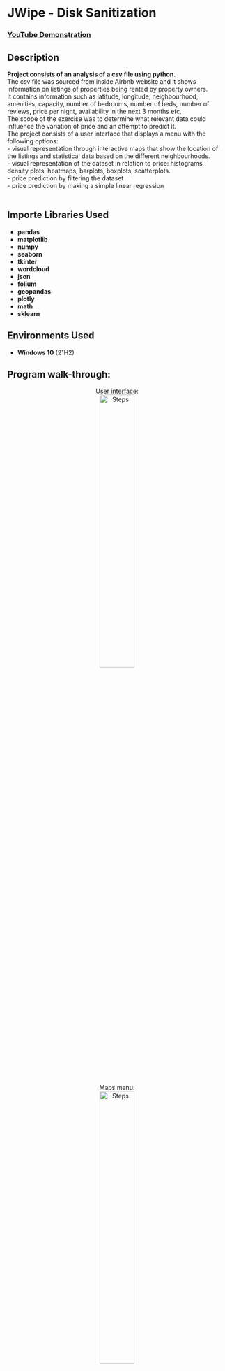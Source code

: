 <h1>JWipe - Disk Sanitization</h1>

 ### [YouTube Demonstration](https://youtu.be/7eJexJVCqJo)

<h2>Description</h2>
<b>Project consists of an analysis of a csv file using python. </b> <br/>
The csv file was sourced from inside Airbnb website and it shows information on listings of properties being rented by property owners. <br/>
It contains information such as latitude, longitude, neighbourhood, amenities, capacity, number of bedrooms, number of beds, number of reviews, price per night, availability in the next 3 months etc. <br/>
The scope of the exercise was to determine what relevant data could influence the variation of price and an attempt to predict it.<br/>
The project consists of a user interface that displays a menu with the following options:<br/>
- visual representation through interactive maps that show the location of the listings and statistical data based on the different neighbourhoods. <br/>
- visual representation of the dataset in relation to price: histograms, density plots, heatmaps, barplots, boxplots, scatterplots. <br/>
- price prediction by filtering the dataset <br/>
- price prediction by making a simple linear regression <br/>
<br />


<h2>Importe Libraries Used</h2>

- <b>pandas</b> 
- <b>matplotlib</b>
- <b>numpy</b>
- <b>seaborn</b>
- <b>tkinter</b>
- <b>wordcloud</b>
- <b>json</b>
- <b>folium</b>
- <b>geopandas</b>
- <b>plotly</b>
- <b>math</b>
- <b>sklearn</b>


<h2>Environments Used </h2>

- <b>Windows 10</b> (21H2)

<h2>Program walk-through:</h2>

<p align="center">
User interface: <br/>
<img src="https://images2.imgbox.com/7f/83/MOXBvAie_o.png" height="40%" width="40%" alt="Steps"/>
<br />
<br />
Maps menu:  <br/>
<img src="https://images2.imgbox.com/fb/db/rCzjw2GA_o.png" height="40%" width="40%" alt="Steps"/>
<br />
<br />
Map showing neigbourhoods ranked by median price of listings: <br/>
<img src="https://images2.imgbox.com/a9/f9/TIkKBmqR_o.png" height="100%" width="100%" alt="Steps"/>
<br />
<br />
Map showing listings ranked by price:  <br/>
<img src="https://images2.imgbox.com/02/b0/ZaFnnyAC_o.png" height="40%" width="100%" alt="Steps"/>
<br />
<br />
Wait for process to complete (may take some time):  <br/>
<img src="https://images2.imgbox.com/75/91/lPW8KRJ6_o.png" height="40%" width="40%" alt="Steps"/>
<br />
<br />
Sanitization complete:  <br/>
<img src="https://images2.imgbox.com/b4/f1/RRsKWGl6_o.png" height="80%" width="80%" alt="Steps"/>
<br />
<br />
Observe the wiped disk:  <br/>
<img src="https://i.imgur.com/AeZkvFQ.png" height="80%" width="80%" alt="Steps"/>
</p>

<!--
 ```diff
- text in red
+ text in green
! text in orange
# text in gray
@@ text in purple (and bold)@@
```
--!>
